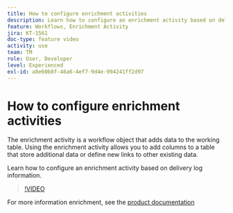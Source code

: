 ```yaml
---
title: How to configure enrichment activities
description: Learn how to configure an enrichment activity based on delivery log information.
feature: Workflows, Enrichment Activity
jira: KT-1561
doc-type: feature video
activity: use
team: TM
role: User, Developer
level: Experienced
exl-id: a8e60b8f-48a6-4ef7-9d4e-994241ff2d97
---
```

# How to configure enrichment activities

The enrichment activity is a workflow object that adds data to the working table. Using the enrichment activity allows you to add columns to a table that store additional data or define new links to other existing data.

Learn how to configure an enrichment activity based on delivery log information.

>[!VIDEO](https://video.tv.adobe.com/v/25193?quality=12&learn=on)

For more information enrichment, see the [product documentation](https://experienceleague.adobe.com/docs/campaign-classic/using/automating-with-workflows/targeting-activities/enrichment.html)
